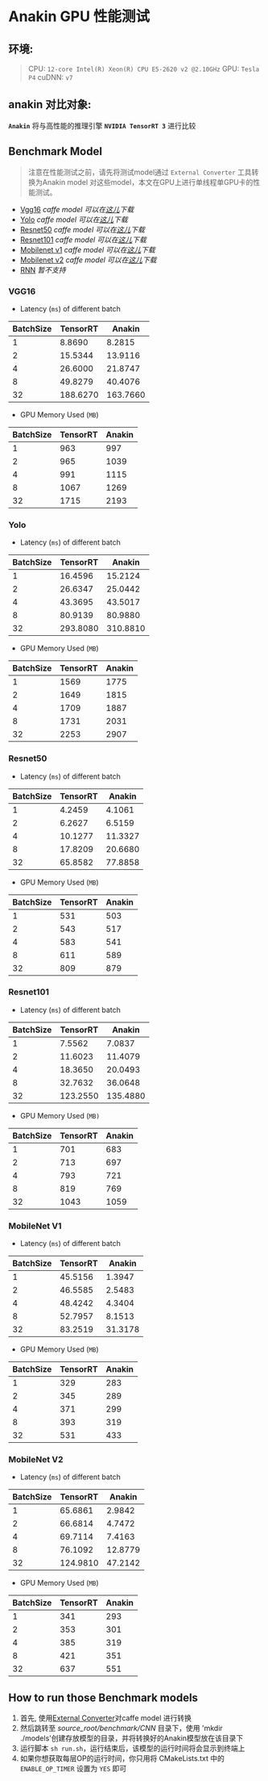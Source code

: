 # Anakin GPU 性能测试

## 环境:

>  CPU: `12-core Intel(R) Xeon(R) CPU E5-2620 v2 @2.10GHz`
>  GPU: `Tesla P4`
>  cuDNN: `v7`


## anakin 对比对象:

**`Anakin`** 将与高性能的推理引擎 **`NVIDIA TensorRT 3`** 进行比较

## Benchmark Model

> 注意在性能测试之前，请先将测试model通过 `External Converter` 工具转换为Anakin model
> 对这些model，本文在GPU上进行单线程单GPU卡的性能测试。

- [Vgg16](#1)   *caffe model 可以在[这儿](https://gist.github.com/jimmie33/27c1c0a7736ba66c2395)下载*
- [Yolo](#2)  *caffe model 可以在[这儿](https://github.com/hojel/caffe-yolo-model)下载*
- [Resnet50](#3)  *caffe model 可以在[这儿](https://github.com/KaimingHe/deep-residual-networks#models)下载*
- [Resnet101](#4)  *caffe model 可以在[这儿](https://github.com/KaimingHe/deep-residual-networks#models)下载*
- [Mobilenet v1](#5)  *caffe model 可以在[这儿](https://github.com/shicai/MobileNet-Caffe)下载*
- [Mobilenet v2](#6)  *caffe model 可以在[这儿](https://github.com/shicai/MobileNet-Caffe)下载*
- [RNN](#7)  *暂不支持*

### <span id = '1'>VGG16 </span>

- Latency (`ms`) of different batch

| BatchSize | TensorRT | Anakin |
| --- | --- | --- |
| 1 | 8.8690 | 8.2815 |
| 2 | 15.5344 | 13.9116 |
| 4 | 26.6000 | 21.8747 |
| 8 | 49.8279 | 40.4076 |
| 32 | 188.6270 | 163.7660 |

- GPU Memory Used (`MB`)

| BatchSize | TensorRT | Anakin |
| --- | --- | --- |
| 1 | 963 | 997 |
| 2 | 965 | 1039 |
| 4 | 991 | 1115 |
| 8 | 1067 | 1269 |
| 32 | 1715 | 2193 |


### <span id = '2'>Yolo </span>

- Latency (`ms`) of different batch

| BatchSize | TensorRT | Anakin |
| --- | --- | --- |
| 1 | 16.4596| 15.2124 |
| 2 | 26.6347| 25.0442 |
| 4 | 43.3695| 43.5017 |
| 8 | 80.9139 | 80.9880 |
| 32 | 293.8080| 310.8810 |

- GPU Memory Used (`MB`)

| BatchSize | TensorRT | Anakin |
| --- | --- | --- |
| 1 | 1569 | 1775 |
| 2 | 1649 | 1815 |
| 4 | 1709 | 1887 |
| 8 | 1731 | 2031 |
| 32 | 2253 | 2907 |

### <span id = '3'> Resnet50 </span>

- Latency (`ms`) of different batch

| BatchSize | TensorRT | Anakin |
| --- | --- | --- |
| 1 | 4.2459   |  4.1061 |
| 2 |  6.2627  |  6.5159 |
| 4 | 10.1277  | 11.3327 |
| 8 | 17.8209  | 20.6680 |
| 32 | 65.8582 | 77.8858 |

- GPU Memory Used (`MB`)

| BatchSize | TensorRT | Anakin |
| --- | --- | --- |
| 1 | 531  | 503 |
| 2 | 543  | 517 |
| 4 | 583 | 541 |
| 8 | 611 | 589 |
| 32 |  809 | 879 |

### <span id = '4'> Resnet101 </span>

- Latency (`ms`) of different batch

| BatchSize | TensorRT | Anakin |
| --- | --- | --- |
| 1 | 7.5562 | 7.0837 |
| 2 | 11.6023 | 11.4079 |
| 4 | 18.3650 | 20.0493 |
| 8 | 32.7632 | 36.0648 |
| 32 | 123.2550 | 135.4880 |

- GPU Memory Used (`MB)`

| BatchSize | TensorRT | Anakin |
| --- | --- | --- |
| 1 | 701  | 683 |
| 2 | 713  | 697 |
| 4 | 793 | 721 |
| 8 | 819 | 769 |
| 32 | 1043 | 1059 |

###  <span id = '5'> MobileNet V1 </span>

- Latency (`ms`) of different batch

| BatchSize | TensorRT | Anakin |
| --- | --- | --- |
| 1 | 45.5156  |  1.3947 |
| 2 |  46.5585  |  2.5483 |
| 4 | 48.4242  | 4.3404 |
| 8 |  52.7957 |  8.1513 |
| 32 | 83.2519 | 31.3178 |

- GPU Memory Used (`MB`)

| BatchSize | TensorRT | Anakin |
| --- | --- | --- |
| 1 | 329  | 283 |
| 2 | 345  | 289 |
| 4 | 371 | 299 |
| 8 | 393 | 319 |
| 32 |  531 | 433 |

###  <span id = '6'> MobileNet V2</span>

- Latency (`ms`) of different batch

| BatchSize | TensorRT | Anakin |
| --- | --- | --- |
| 1 | 65.6861 | 2.9842 |
| 2 | 66.6814 | 4.7472 |
| 4 | 69.7114 | 7.4163 |
| 8 | 76.1092 | 12.8779 |
| 32 | 124.9810 | 47.2142 |

- GPU Memory Used (`MB`)

| BatchSize | TensorRT | Anakin |
| --- | --- | --- |
| 1 | 341 | 293 |
| 2 | 353 | 301 |
| 4 | 385 | 319 |
| 8 | 421 | 351 |
| 32 | 637 | 551 |

## How to run those Benchmark models

1. 首先, 使用[External Converter](./convert_paddle_to_anakin.html)对caffe model 进行转换
2. 然后跳转至 *source_root/benchmark/CNN* 目录下，使用 'mkdir ./models'创建存放模型的目录，并将转换好的Anakin模型放在该目录下
3. 运行脚本 `sh run.sh`，运行结束后，该模型的运行时间将会显示到终端上
4. 如果你想获取每层OP的运行时间，你只用将 CMakeLists.txt 中的`ENABLE_OP_TIMER` 设置为 `YES` 即可
